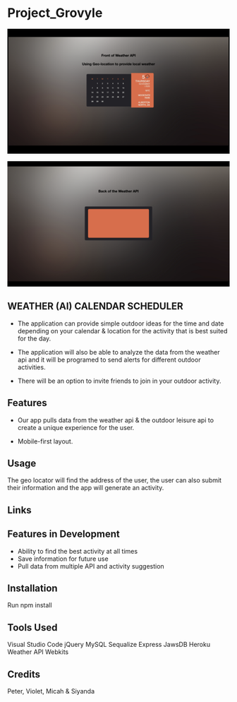 # Project_Grovyle

![Screen Shot Weather API.png.](Front%20of%20Weather%20API.001.png)

![Screen Shot Weather API.png.](Back%20of%20the%20Weather%20API.001.png)

## WEATHER (AI) CALENDAR SCHEDULER

* The application can provide simple outdoor ideas for the time and date depending on your calendar & location for the activity that is best suited for the day.

* The application will also be able to analyze the data from the weather api and it will be programed to send alerts for different outdoor activities.

* There will be an option to invite friends to join in your outdoor activity.

## Features 

* Our app pulls data from the weather api & the outdoor leisure api to create a unique experience for the user.

* Mobile-first layout.

## Usage

The geo locator will find the address of the user, the user can also submit their information and the app will generate an activity.

## Links


## Features in Development

* Ability to find the best activity at all times
* Save information for future use
* Pull data from multiple API and activity suggestion

## Installation

Run npm install 

## Tools Used

Visual Studio Code
jQuery
MySQL
Sequalize
Express
JawsDB
Heroku
Weather API
Webkits 

## Credits

Peter, Violet, Micah & Siyanda

